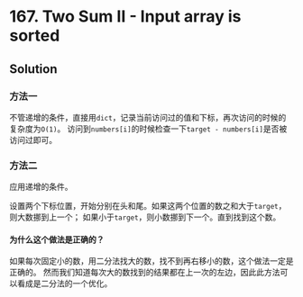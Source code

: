 # 167. Two Sum II - Input array is sorted

## Solution

### 方法一

不管递增的条件，直接用`dict`，记录当前访问过的值和下标，再次访问的时候的复杂度为`O(1)`。
访问到`numbers[i]`的时候检查一下`target - numbers[i]`是否被访问过即可。

### 方法二

应用递增的条件。

设置两个下标位置，开始分别在头和尾。如果这两个位置的数之和大于`target`，则大数挪到上一个；
如果小于`target`，则小数挪到下一个。直到找到这个数。

#### 为什么这个做法是正确的？

如果每次固定小的数，用二分法找大的数，找不到再右移小的数，这个做法一定是正确的。
然而我们知道每次大的数找到的结果都在上一次的左边，因此此方法可以看成是二分法的一个优化。